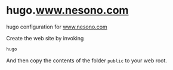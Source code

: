 # hugo.www.nesono.com

hugo configuration for www.nesono.com

Create the web site by invoking

```bash
hugo
```

And then copy the contents of the folder `public` to your web root.
